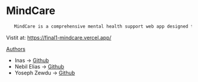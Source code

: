 # MindCare
```bash
   MindCare is a comprehensive mental health support web app designed to provide accessible resources, tools, and support to individuals seeking assistance with their mental well-being. The app aims to create a safe and inclusive online community where users can find relevant information, connect with professionals, and engage in self-care activities, ultimately promoting mental health awareness and resilience.
   ```
Vistit at: https://final1-mindcare.vercel.app/

[Authors](https://github.com/Yosinan/MindCare/blob/main/Authors)

- Inas ->  [Github](https://github.com/inasw)
- Nebil Elias ->  [Github](https://github.com/resourceful-nebil)
- Yoseph Zewdu -> [Github](https://github.com/Yosinan)
